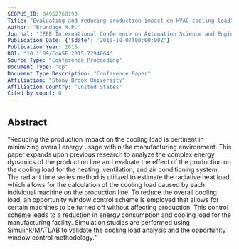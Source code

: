 ```yaml
---
SCOPUS_ID: 84952768193
Title: "Evaluating and reducing production impact on HVAC cooling load"
Author: "Brundage M.P."
Journal: "IEEE International Conference on Automation Science and Engineering"
Publication Date: {'$date': '2015-10-07T00:00:00Z'}
Publication Year: 2015
DOI: "10.1109/CoASE.2015.7294064"
Source Type: "Conference Proceeding"
Document Type: "cp"
Document Type Description: "Conference Paper"
Affiliation: "Stony Brook University"
Affiliation Country: "United States"
Cited by count: 0
---
```


## Abstract
"Reducing the production impact on the cooling load is pertinent in minimizing overall energy usage within the manufacturing environment. This paper expands upon previous research to analyze the complex energy dynamics of the production line and evaluate the effect of the production on the cooling load for the heating, ventilation, and air conditioning system. The radiant time series method is utilized to estimate the radiative heat load, which allows for the calculation of the cooling load caused by each individual machine on the production line. To reduce the overall cooling load, an opportunity window control scheme is employed that allows for certain machines to be turned off without affecting production. This control scheme leads to a reduction in energy consumption and cooling load for the manufacturing facility. Simulation studies are performed using Simulink/MATLAB to validate the cooling load analysis and the opportunity window control methodology."
